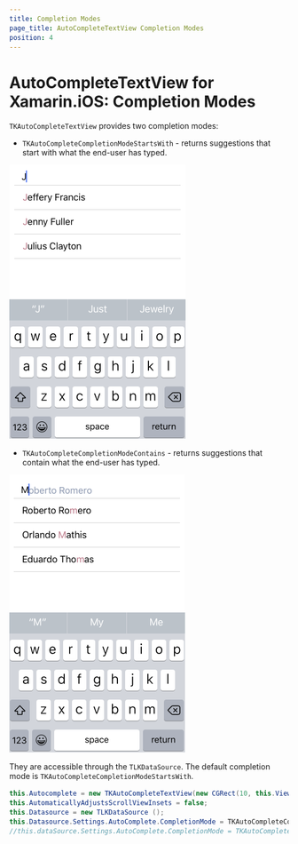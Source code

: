 ```yaml
---
title: Completion Modes
page_title: AutoCompleteTextView Completion Modes
position: 4
---
```


# AutoCompleteTextView for Xamarin.iOS: Completion Modes

<code>TKAutoCompleteTextView</code> provides two completion modes:

- <code>TKAutoCompleteCompletionModeStartsWith</code> - returns suggestions that start with what the end-user has typed.

<img src="../images/autocomplete-gettingstarted001.png"/>


- <code>TKAutoCompleteCompletionModeContains</code> - returns suggestions that contain what the end-user has typed.

<img src="../images/autocomplete-gettingstarted002.png"/>


They are accessible through the <code>TLKDataSource</code>. The default completion mode is <code>TKAutoCompleteCompletionModeStartsWith</code>.

```C#
this.Autocomplete = new TKAutoCompleteTextView(new CGRect(10, this.View.Bounds.Y + 10, this.View.Bounds.Size.Width - 20, 30));
this.AutomaticallyAdjustsScrollViewInsets = false;
this.Datasource = new TLKDataSource ();
this.Datasource.Settings.AutoComplete.CompletionMode = TKAutoCompleteCompletionMode.Contains;
//this.dataSource.Settings.AutoComplete.CompletionMode = TKAutoCompleteCompletionMode.StartsWith;
```
